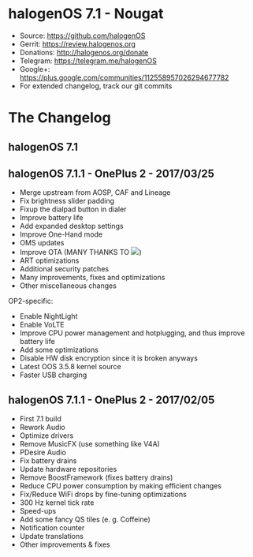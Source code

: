 # halogenOS 7.1 - Nougat

- Source: https://github.com/halogenOS
- Gerrit: https://review.halogenos.org
- Donations: http://halogenos.org/donate
- Telegram: https://telegram.me/halogenOS
- Google+: https://plus.google.com/communities/112558957026294677782
- For extended changelog, track our git commits

# The Changelog

## halogenOS 7.1

## halogenOS 7.1.1 - OnePlus 2 - 2017/03/25

- Merge upstream from AOSP, CAF and Lineage
- Fix brightness slider padding
- Fixup the dialpad button in dialer
- Improve battery life
- Add expanded desktop settings
- Improve One-Hand mode
- OMS updates
- Improve OTA (MANY THANKS TO <img src="https://halogenos.org/upload/harsh_shandilya_gold.svg?4">)
- ART optimizations
- Additional security patches
- Many improvements, fixes and optimizations
- Other miscellaneous changes

OP2-specific:
- Enable NightLight
- Enable VoLTE
- Improve CPU power management and hotplugging, and thus improve battery life
- Add some optimizations
- Disable HW disk encryption since it is broken anyways
- Latest OOS 3.5.8 kernel source
- Faster USB charging

## halogenOS 7.1.1 - OnePlus 2 - 2017/02/05

- First 7.1 build
- Rework Audio
- Optimize drivers
- Remove MusicFX (use something like V4A)
- PDesire Audio
- Fix battery drains
- Update hardware repositories
- Remove BoostFramework (fixes battery drains)
- Reduce CPU power consumption by making efficient changes
- Fix/Reduce WiFi drops by fine-tuning optimizations
- 300 Hz kernel tick rate
- Speed-ups
- Add some fancy QS tiles (e. g. Coffeine)
- Notification counter
- Update translations
- Other improvements & fixes
